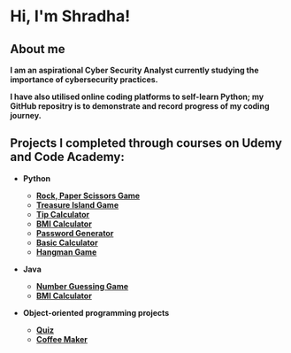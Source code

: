 # Hi, I'm Shradha!

## About me
<b>I am an aspirational Cyber Security Analyst currently studying the importance of cybersecurity practices. 

I have also utilised online coding platforms to self-learn Python; my GitHub repositry is to demonstrate and record progress of my coding journey. 

## Projects I completed through courses on Udemy and Code Academy:

- <b>Python</b>
  - [Rock, Paper Scissors Game](https://github.com/shradhagrg/rock_paper_scissors_game.git)
  - [Treasure Island Game](https://github.com/shradhagrg/treasure_island_game.git)
  - [Tip Calculator](https://github.com/shradhagrg/tip_calculator.git)
  - [BMI Calculator](https://github.com/shradhagrg/BMI_calculator.git)
  - [Password Generator](https://github.com/shradhagrg/password_generator.git)
  - [Basic Calculator](https://github.com/shradhagrg/basic_calculator.git)
  - [Hangman Game](https://github.com/shradhagrg/hangman_game.git)
  
- <b>Java</b>
  - [Number Guessing Game](https://github.com/shradhagrg/number_guessing_game.git)
  - [BMI Calculator](https://github.com/shradhagrg/BMICalculator.java.git)

- <b>Object-oriented programming projects</b>
  - [Quiz](https://github.com/shradhagrg/quiz_game_OOP.git)
  - [Coffee Maker](https://github.com/shradhagrg/coffee_maker_OOP.git)

